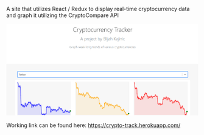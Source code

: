 A site that utilizes React / Redux to display real-time cryptocurrency data and graph it utilizing the CryptoCompare API

![Screenshot](screenshot.png)

Working link can be found here: https://crypto-track.herokuapp.com/